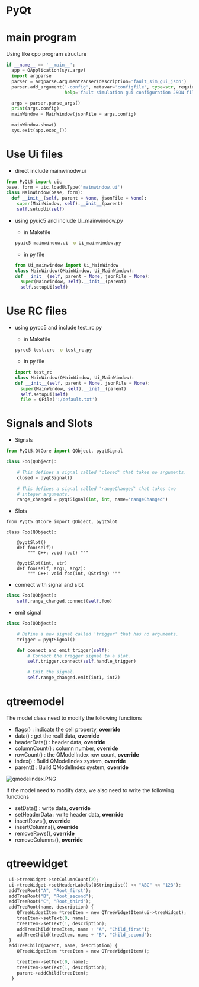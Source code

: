 # PyQt

# main program

Using like cpp program structure

```python
if __name__ == '__main__':
  app = QApplication(sys.argv)
  import argparse
  parser = argparse.ArgumentParser(description='fault_sim_gui_json')
  parser.add_argument('-config', metavar='configfile', type=str, required=False,
                      help='fault simulation gui configuration JSON file')

  args = parser.parse_args()
  print(args.config)
  mainWindow = MainWindow(jsonFile = args.config)

  mainWindow.show()
  sys.exit(app.exec_())

```

# Use Ui files

-   direct include mainwinodw.ui

```python
from PyQt5 import uic
base, form = uic.loadUiType('mainwindow.ui')
class MainWindow(base, form):
  def __init__(self, parent = None, jsonFile = None):
    super(MainWindow, self).__init__(parent)
	self.setupUi(self)

```

-   using pyuic5 and include Ui_mainwindow.py
    
    -   in Makefile
    
    ```bash
    pyuic5 mainwindow.ui -o Ui_mainwindow.py
    
    ```
    
    -   in py file
    
    ```python
    from Ui_mainwindow import Ui_MainWindow
    class MainWindow(QMainWindow, Ui_MainWindow):
    def __init__(self, parent = None, jsonFile = None):
      super(MainWindow, self).__init__(parent)
      self.setupUi(self)
    
    ```
    

# Use RC files

-   using pyrcc5 and include test_rc.py
    
    -   in Makefile
    
    ```bash
    pyrcc5 test.qrc -o test_rc.py
    
    ```
    
    -   in py file
    
    ```python
    import test_rc
    class MainWindow(QMainWindow, Ui_MainWindow):
    def __init__(self, parent = None, jsonFile = None):
      super(MainWindow, self).__init__(parent)
      self.setupUi(self)
      file = QFile(':/default.txt')
    
    ```
    

# Signals and Slots

-   Signals

```python
from PyQt5.QtCore import QObject, pyqtSignal

class Foo(QObject):

    # This defines a signal called 'closed' that takes no arguments.
    closed = pyqtSignal()

    # This defines a signal called 'rangeChanged' that takes two
    # integer arguments.
    range_changed = pyqtSignal(int, int, name='rangeChanged')

```

-   Slots

```pyhton
from PyQt5.QtCore import QObject, pyqtSlot

class Foo(QObject):

    @pyqtSlot()
    def foo(self):
        """ C++: void foo() """

    @pyqtSlot(int, str)
    def foo(self, arg1, arg2):
        """ C++: void foo(int, QString) """

```

-   connect with signal and slot

```python
class Foo(QObject):
    self.range_changed.connect(self.foo)

```

-   emit signal

```python
class Foo(QObject):

    # Define a new signal called 'trigger' that has no arguments.
    trigger = pyqtSignal()

    def connect_and_emit_trigger(self):
        # Connect the trigger signal to a slot.
        self.trigger.connect(self.handle_trigger)

        # Emit the signal.
        self.range_changed.emit(int1, int2)

```

# qtreemodel

The model class need to modify the following functions

-   flags() : indicate the cell property, **override**
-   data() : get the reall data, **override**
-   headerData() : header data, **override**
-   columnCount() : column number, **override**
-   rowCount() : the QModelIndex row count, **override**
-   index() : Build QModelIndex system, **override**
-   parent() : Build QModelIndex system, **override**

![qmodelindex.PNG](qmodelindex.PNG)

If the model need to modify data, we also need to write the following functions

-   setData() : write data, **override**
-   setHeaderData : write header data, **override**
-   insertRows(), **override**
-   insertColumns(), **override**
-   removeRows(), **override**
-   removeColumns(), **override**

# qtreewidget

```python
 ui->treeWidget->setColumnCount(2);
 ui->treeWidget->setHeaderLabels(QStringList() << "ABC" << "123");
 addTreeRoot("A", "Root_first");
 addTreeRoot("B", "Root_second");
 addTreeRoot("C", "Root_third");
 addTreeRoot(name, description) {
	QTreeWidgetItem *treeItem = new QTreeWidgetItem(ui->treeWidget);
    treeItem->setText(0, name);
    treeItem->setText(1, description);
    addTreeChild(treeItem, name + "A", "Child_first");
    addTreeChild(treeItem, name + "B", "Child_second");
 }
 addTreeChild(parent, name, description) {
    QTreeWidgetItem *treeItem = new QTreeWidgetItem();

    treeItem->setText(0, name);
    treeItem->setText(1, description);
    parent->addChild(treeItem);
  }

```
